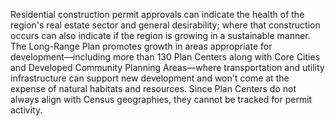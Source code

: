 Residential construction permit approvals can indicate the health of the region's real estate sector and general desirability; where that construction occurs can also indicate if the region is growing in a sustainable manner. The Long-Range Plan promotes growth in areas appropriate for development—including more than 130 Plan Centers along with Core Cities and Developed Community Planning Areas—where transportation and utility infrastructure can support new development and won't come at the expense of natural habitats and resources. Since Plan Centers do not always align with Census geographies, they cannot be tracked for permit activity. 